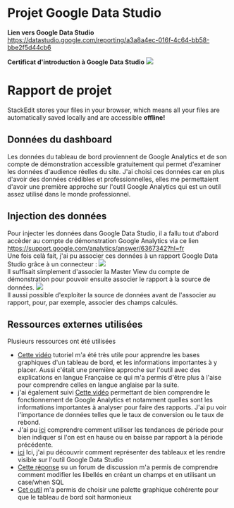 # Projet Google Data Studio

 **Lien vers Google Data Studio**
https://datastudio.google.com/reporting/a3a8a4ec-016f-4c64-bb58-bbe2f5d44cb6

 **Certificat d'introduction à Google Data Studio**
<img src="https://www.pixenli.com/image/i5nP4VOn">
# Rapport de projet

StackEdit stores your files in your browser, which means all your files are automatically saved locally and are accessible **offline!**

## Données du dashboard

Les données du tableau de bord proviennent de Google Analytics et de son compte de démonstration accessible gratuitement qui permet d'examiner les données d'audience réelles du site.
J'ai choisi ces données car en plus d'avoir des données crédibles et professionnelles, elles me permettaient d'avoir une première approche sur l'outil Google Analytics qui est un outil assez utilisé dans le monde professionnel.
## Injection des données

Pour injecter les données dans Google Data Studio, il a fallu tout d'abord accèder au compte de démonstration Google Analytics via ce lien https://support.google.com/analytics/answer/6367342?hl=fr <br>
Une fois celà fait, j'ai pu associer ces données à un rapport Google Data Studio grâce à un connecteur :
<img src="https://www.pixenli.com/image/fs22VnAv"><br>
Il suffisait simplement d'associer la Master View du compte de démonstration pour pouvoir ensuite associer le rapport à la source de données.
<img src="https://www.pixenli.com/image/JL0rm5Fb">
<br>
Il aussi possible d'exploiter la source de données avant de l'associer au rapport, pour, par exemple, associer des champs calculés.


## Ressources externes utilisées
<p>Plusieurs ressources ont été utilisées 
<ul>
<li> <a href ="https://www.youtube.com/watch?v=4xmyomDMnnc&feature=youtu.be"> Cette vidéo</a>  tutoriel m'a été très utile pour apprendre les bases graphiques d'un tableau de bord, et les informations importantes à y placer. Aussi c'était une première approche sur l'outil avec des explications en langue Française ce qui m'a permis d'être plus à l'aise pour comprendre celles en langue anglaise par la suite.</li>
<li>  j'ai également suivi <a href ="https://www.youtube.com/watch?v=p42a3WPGq5M"> Cette vidéo</a>  permettant de bien comprendre le fonctionnement de Google Analytics et notamment quelles sont les informations importantes à analyser pour faire des rapports. J'ai pu voir l'importance de données telles que le taux de conversion ou le taux de rebond.</li>
<li> J'ai pu <a href ="https://www.youtube.com/watch?v=zHpxMIiJrTA&feature=youtu.be"> ici</a>  comprendre comment utiliser les tendances de période pour bien indiquer si l'on est en hause ou en baisse par rapport à la période précédente. </li>
<li> <a href ="https://www.youtube.com/watch?v=FkxaBRiXlVc&feature=youtu.be "> ici</a>   Ici, j'ai pu découvrir comment  représenter des tableaux et les rendre visible sur l'outil Google Data Studio</li>
<li> <a href ="https://support.google.com/datastudio/thread/18303668?hl=en"> Cette réponse</a>   su un forum de discussion m'a permis de comprendre comment modifier les libellés en créant un champs et en utilisant un case/when SQL</li>
<li> <a href ="https://coolors.co"> Cet outil</a>   m'a permis de choisir une palette graphique cohérente pour que le tableau de bord soit harmonieux</li>

</ul>

